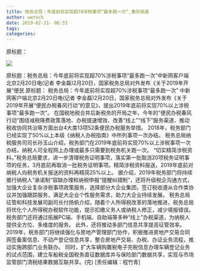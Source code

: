 ```yaml
---
title: 税务总局：年底前将实现超70涉税事项“最多跑一次”_重庆频道
author: wetech
date: 2019-02-21- 06:33
tags: 
categories: 
---
```

原标题：
<!-- more -->
                
<img align="center" border="0" src="http://p2.ifengimg.com/a/2016/0810/204c433878d5cf9size1_w16_h16.png" />
                
            
原标题：税务总局：今年底前将实现超70%涉税事项“最多跑一次”中新网客户端北京2月20日电(记者 李金磊)2月20日，国家税务总局对外发布《关于2019年开展“便民
原标题：
税务总局：今年底前将实现超70%涉税事项“最多跑一次”
中新网客户端北京2月20日电(记者 李金磊)2月20日，国家税务总局对外发布《关于2019年开展“便民办税春风行动”的意见》，提出2019年底前将实现70%以上涉税事项“最多跑一次”。
在国税地税合并后新税务的开局之年，今年的“便民办税春风行动”围绕减税降费政策落地、办税提速增效、改善“线上”“线下”服务渠道、推动税收协同共治等方面出台4大类13项52条便民办税服务举措。
2018年，税务部门已经实现了50%以上本级《纳税人办税指南》中所列事项一次办结。
税务总局纳税服务司司长孙玉山介绍，税务部门在2019年底前将实现70%以上涉税事项一次办结，纳税人可全程网上办理或最多只需要到税务机关跑一次。
“切实精简涉税资料。”税务总局要求，进一步清理税务证明事项，落实第一批取消20项税务证明事项的任务，3月底前再取消一批税务证明事项。精简涉税资料报送，2019年底前对纳税人向税务机关报送的资料再精简25%以上。
据介绍，2019年税务部门将持续推行纳税人“承诺制”容缺办理和纳税申报“提醒纠错制”，还将升级税企沟通方式，加强大企业复杂涉税事项政策服务，选择部分大企业集团，签订税收遵从合作类协议并加强跟踪服务，满足大企业个性服务需求，助力大企业持续发展。
税务总局征管和科技发展司副司长付扬帆介绍，随着个人所得税改革的落地推进，税务总局将优化个人所得税办税软件功能，提示扣缴义务人或纳税人修正，减少填报错误。
税务部门还将通过拓展PC端、手机端、自助端等多种“线上”办税渠道，为纳税人提供全方位、多维度的服务。
此外，还将推动多部门信息共享提高征管效率。2019年，税务部门将继续强化与房地产管理部门协作，积极推进房地产交易合同网签备案信息、不动产登记信息共享，整合房地产交易、办税、办证业务流程，推动实施跨部门业务联办。
同时，扩大车辆购置税电子完税信息办理车辆登记业务的试点范围，建立车船税全国税务直征数据库并与保险部门数据共享，实现与市场监管部门清税结果数据互联共享。(完)
[责任编辑：程竹青]
            
